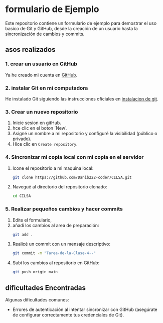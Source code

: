 
# formulario de Ejemplo

Este repositorio contiene un formulario de ejemplo para demostrar el uso basico de Git y GitHub, desde la creación de un usuario hasta la sincronización de cambios y commits.

## asos realizados

### 1. crear un usuario en GitHub

Ya he creado mi cuenta en [GitHub](https://github.com).

### 2. instalar Git en mi computadora

He instalado Git siguiendo las instrucciones oficiales en [instalacion de git](https://git-scm.com/book/en/v2/Getting-Started-Installing-Git).

### 3. Crear un nuevo repositorio

1. Inicie sesion en gitHub.
2. hce clic en el boton `New'.
3. Asigné un nombre a mi repositorio y configuré la visibilidad (público o privado).
4. Hice clic en `Create repository`.

### 4. Sincronizar mi copia local con mi copia en el servidor

1. lcone el repositorio a mi maquina local:
    ```bash
    git clone https://github.com/Danib222-coder/CILSA.git

    ```
2. Navegué al directorio del repositorio clonado:
    ```bash
    cd CILSA
    ```
### 5. Realizar pequeños cambios y hacer commits

1. Edite el formulario,
2. añadi los cambios al area de preparación:
    ```bash
    git add .
    ```
3. Realicé un commit con un mensaje descriptivo:
    ```bash
    git commit -m "Tarea-de-la-Clase-4--"
    ```
4. Subí los cambios al repositorio en GitHub:
    ```bash
    git push origin main
    ```

## dificultades Encontradas

Algunas dificultades comunes:

- Errores de autenticación al intentar sincronizar con GitHub (asegúrate de configurar correctamente tus credenciales de Git).
